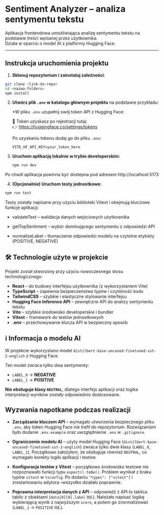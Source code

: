 # Sentiment Analyzer – analiza sentymentu tekstu

Aplikacja frontendowa umożliwiająca analizę sentymentu tekstu na podstawie treści wpisanej przez użytkownika.  
Działa w oparciu o model AI z platformy Hugging Face.

---

## Instrukcja uruchomienia projektu

1. **Sklonuj repozytorium i zainstaluj zależności**:

```bash
git clone <link-do-repo>
cd <nazwa-folderu>
npm install
```
2. **Utwórz plik `.env` w katalogu głównym projektu** na podstawie przykładu:

   *W pliku `.env` uzupełnij swój token API z Hugging Face:

   🔐 Token uzyskasz po rejestracji tutaj:  
   👉 https://huggingface.co/settings/tokens

   Po uzyskaniu tokenu dodaj go do pliku `.env`:

   ```env
   VITE_HF_API_KEY=your_token_here
   
   ```
3. **Uruchom aplikację lokalnie w trybie developerskim:**
   ```bash
   npm run dev 
 Po chwili aplikacja powinna być dostepna pod adresem
    http://localhost:5173
 
4. **(Opcjonalnie) Uruchom testy jednostkowe:**

```bash
npm run test
```
Testy zostały napisane przy użyciu biblioteki Vitest i obejmują kluczowe funkcje aplikacji:

 * validateText – walidacja danych wejściowych użytkownika

 * getTopSentiment – wybór dominującego sentymentu z odpowiedzi API

 * normalizeLabel – tłumaczenie odpowiedzi modelu na czytelne etykiety (POSITIVE, NEGATIVE)


## 🛠 Technologie użyte w projekcie

Projekt został stworzony przy użyciu nowoczesnego stosu technologicznego:

- **React** – do budowy interfejsu użytkownika (z wykorzystaniem Vite)
- **TypeScript** – zapewnia bezpieczeństwo typów i czytelność kodu
- **TailwindCSS** – szybkie i elastyczne stylowanie interfejsu
- **Hugging Face Inference API** – zewnętrzne API do analizy sentymentu tekstu
- **Vite** – szybkie środowisko developerskie i bundler
- **Vitest** – framework do testów jednostkowych
- **.env** – przechowywanie klucza API w bezpieczny sposób

## ℹ️ Informacja o modelu AI

W projekcie wykorzystano model `distilbert-base-uncased-finetuned-sst-2-english` z Hugging Face.

Ten model zwraca tylko dwa sentymenty:
- `LABEL_0` → **NEGATIVE**
- `LABEL_1` → **POSITIVE**

 **Nie obsługuje klasy `NEUTRAL`**, dlatego interfejs aplikacji oraz logika interpretacji wyników zostały odpowiednio dostosowane.


## Wyzwania napotkane podczas realizacji

- **Zarządzanie kluczem API** – wymagało utworzenia bezpiecznego pliku `.env`, aby token Hugging Face nie trafił do repozytorium. Rozwiązaniem było dodanie `.env.example` oraz uwzględnienie `.env` w `.gitignore`.

- **Ograniczenie modelu AI** – użyty model Hugging Face (`distilbert-base-uncased-finetuned-sst-2-english`) zwraca tylko dwie klasy (`LABEL_0`, `LABEL_1`).
   Początkowo założyłem, że obsługuje również `NEUTRAL`, co wymagało korekty logiki aplikacji i testów.

- **Konfiguracja testów z Vitest** – początkowo środowisko testowe nie rozpoznawało funkcji typu `expect().toBe()`.
   Problem wynikał z braku typów `vitest` w `tsconfig`. Po dodaniu `"types": ["vitest"]` i zrestartowaniu edytora –wszystko działało poprawnie.

-  **Poprawna interpretacja danych z API** – odpowiedź z API to tablica tablic z obiektami (`data[0][0].label` itd.).
   Należało napisać logikę wybierającą wynik z najwyższym `score`, a potem go znormalizować (`LABEL_1` → `POSITIVE` itd.).










